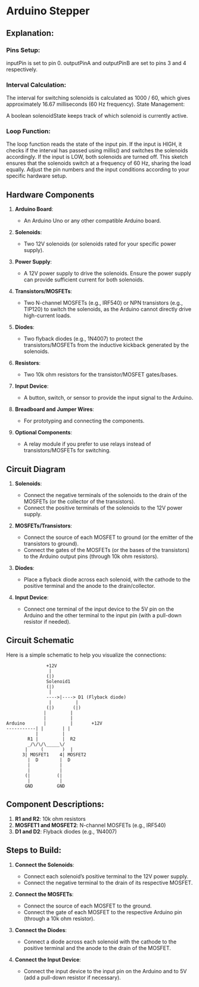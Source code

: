 # Arduino Stepper

## Explanation:

### Pins Setup:

inputPin is set to pin 0.
outputPinA and outputPinB are set to pins 3 and 4 respectively.

### Interval Calculation:

The interval for switching solenoids is calculated as 1000 / 60, which gives approximately 16.67 milliseconds (60 Hz frequency).
State Management:

A boolean solenoidState keeps track of which solenoid is currently active.

### Loop Function:

The loop function reads the state of the input pin.
If the input is HIGH, it checks if the interval has passed using millis() and switches the solenoids accordingly.
If the input is LOW, both solenoids are turned off.
This sketch ensures that the solenoids switch at a frequency of 60 Hz, sharing the load equally. Adjust the pin numbers and the input conditions according to your specific hardware setup.

## Hardware Components

1. **Arduino Board**:
   - An Arduino Uno or any other compatible Arduino board.

2. **Solenoids**:
   - Two 12V solenoids (or solenoids rated for your specific power supply).

3. **Power Supply**:
   - A 12V power supply to drive the solenoids. Ensure the power supply can provide sufficient current for both solenoids.

4. **Transistors/MOSFETs**:
   - Two N-channel MOSFETs (e.g., IRF540) or NPN transistors (e.g., TIP120) to switch the solenoids, as the Arduino cannot directly drive high-current loads.

5. **Diodes**:
   - Two flyback diodes (e.g., 1N4007) to protect the transistors/MOSFETs from the inductive kickback generated by the solenoids.

6. **Resistors**:
   - Two 10k ohm resistors for the transistor/MOSFET gates/bases.

7. **Input Device**:
   - A button, switch, or sensor to provide the input signal to the Arduino.

8. **Breadboard and Jumper Wires**:
   - For prototyping and connecting the components.

9. **Optional Components**:
   - A relay module if you prefer to use relays instead of transistors/MOSFETs for switching.

## Circuit Diagram

1. **Solenoids**:
   - Connect the negative terminals of the solenoids to the drain of the MOSFETs (or the collector of the transistors).
   - Connect the positive terminals of the solenoids to the 12V power supply.

2. **MOSFETs/Transistors**:
   - Connect the source of each MOSFET to ground (or the emitter of the transistors to ground).
   - Connect the gates of the MOSFETs (or the bases of the transistors) to the Arduino output pins (through 10k ohm resistors).

3. **Diodes**:
   - Place a flyback diode across each solenoid, with the cathode to the positive terminal and the anode to the drain/collector.

4. **Input Device**:
   - Connect one terminal of the input device to the 5V pin on the Arduino and the other terminal to the input pin (with a pull-down resistor if needed).

## Circuit Schematic

Here is a simple schematic to help you visualize the connections:

```
               +12V
                |
               (|)
               Solenoid1
               (|)
                |
               ---->|----> D1 (Flyback diode)
                |         |
               (|)       (|)
              |         |
              |         |
Arduino       |         |       +12V
-----------| |       | |
           |         |
        R1 |         |  R2
        _/\/\/\_____\/
       |     (       )  |
      3| MOSFET1    4| MOSFET2
        |  D        |  D
        |           |
        |           |
       (|          (|
        |           |
       GND         GND
```

## Component Descriptions:

1. **R1 and R2**: 10k ohm resistors
2. **MOSFET1 and MOSFET2**: N-channel MOSFETs (e.g., IRF540)
3. **D1 and D2**: Flyback diodes (e.g., 1N4007)

## Steps to Build:

1. **Connect the Solenoids**:
   - Connect each solenoid’s positive terminal to the 12V power supply.
   - Connect the negative terminal to the drain of its respective MOSFET.

2. **Connect the MOSFETs**:
   - Connect the source of each MOSFET to the ground.
   - Connect the gate of each MOSFET to the respective Arduino pin (through a 10k ohm resistor).

3. **Connect the Diodes**:
   - Connect a diode across each solenoid with the cathode to the positive terminal and the anode to the drain of the MOSFET.

4. **Connect the Input Device**:
   - Connect the input device to the input pin on the Arduino and to 5V (add a pull-down resistor if necessary).